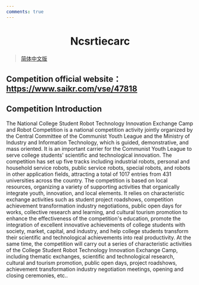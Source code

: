 ```yaml
---
comments: true
---
```


# <center>Ncsrtiecarc</center>  
> [简体中文版](Ncsrtiecarc.md)

## Competition official website：https://www.saikr.com/vse/47818

## Competition Introduction

The National College Student Robot Technology Innovation Exchange Camp and Robot Competition is a national competition activity jointly organized by the Central Committee of the Communist Youth League and the Ministry of Industry and Information Technology, which is guided, demonstrative, and mass oriented. It is an important carrier for the Communist Youth League to serve college students' scientific and technological innovation. The competition has set up five tracks including industrial robots, personal and household service robots, public service robots, special robots, and robots in other application fields, attracting a total of 1017 entries from 431 universities across the country. The competition is based on local resources, organizing a variety of supporting activities that organically integrate youth, innovation, and local elements. It relies on characteristic exchange activities such as student project roadshows, competition achievement transformation industry negotiations, public open days for works, collective research and learning, and cultural tourism promotion to enhance the effectiveness of the competition's education, promote the integration of excellent innovative achievements of college students with society, market, capital, and industry, and help college students transform their scientific and technological achievements into real productivity. At the same time, the competition will carry out a series of characteristic activities of the College Student Robot Technology Innovation Exchange Camp, including thematic exchanges, scientific and technological research, cultural and tourism promotion, public open days, project roadshows, achievement transformation industry negotiation meetings, opening and closing ceremonies, etc..